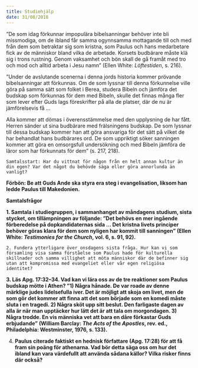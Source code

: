 ```yaml
---
title: Studiehjälp
date: 31/08/2018
---
```


”De som idag förkunnar impopulära bibelsanningar behöver inte bli missmodiga, om de ibland får samma ogynnsamma mottagande till och med från dem som betraktar sig som kristna, som Paulus och hans medarbetare fick av de människor bland vilka de arbetade. Korsets budbärare måste klä sig i trons rustning. Genom vaksamhet och bön skall de gå framåt med tro och mod och alltid arbeta i Jesu namn” (Ellen White: _Löftestiden_, s. 216).

”Under de avslutande scenerna i denna jords historia kommer prövande bibelsanningar att förkunnas. Om de som lyssnar till denna förkunnelse ville göra på samma sätt som folket i Berea, studera Bibeln och jämföra det budskap som förkunnas för dem med Bibeln, skulle det finnas många fler som lever efter Guds lags föreskrifter på alla de platser, där de nu är jämförelsevis få …

Alla kommer att dömas i överensstämmelse med den upplysning de har fått. Herren sänder ut sina budbärare med frälsningens budskap. De som lyssnar till dessa budskap kommer han att göra ansvariga för det sätt på vilket de har behandlat hans budbärares ord. De som uppriktigt söker sanningen kommer att göra en omsorgsfull undersökning och med Bibeln jämföra de läror som har förkunnats för dem” (s. 217, 218).

`Samtalsstart: Har du vittnat för någon från en helt annan kultur än din egen? Var det något du behövde säga eller göra annorlunda än vanligt?`

**Förbön: Be att Guds Ande ska styra era steg i evangelisation, liksom han ledde Paulus till Makedonien.**

**Samtalsfrågor**

**1. Samtala i studiegruppen, i sammanhanget av måndagens studium, sista stycket, om tillämpningen av följande: ”Det behövs en mer ingående förberedelse på dopkandidaternas sida … Det kristna livets principer behöver göras klara för dem som nyligen har kommit till sanningen” (Ellen White: _Testimonies for the Church_, vol. 6, s. 91, 92).**

`2. Fundera ytterligare över onsdagens sista fråga. Hur kan vi som församling visa samma förståelse som Paulus hade för kulturella skillnader och samma villighet att möta människor där de befinner sig utan att kompromissa med evangeliet eller vår egen religiösa identitet?`

**3. Läs Apg. 17:32–34. Vad kan vi lära oss av de tre reaktioner som Paulus budskap mötte i Athen? ”1) Några hånade. De var roade av denne märklige judes lidelsefulla iver. Det är möjligt att skoja om livet, men de som gör det kommer att finna att det som började som en komedi måste sluta i en tragedi. 2) Några sköt upp sitt beslut. Den farligaste dagen av alla är när man upptäcker hur lätt det är att tala om morgondagen. 3) Några trodde. En vis människa vet att bara en dåre förkastar Guds erbjudande” (William Barclay: _The Acts of the Apostles_, rev. ed., Philadelphia: Westminster, 1976, s. 133).**

4. **Paulus citerade faktiskt en hednisk författare (Apg. 17:28) för att få fram sin poäng för athenarna. Vad bör detta säga oss om hur det ibland kan vara värdefullt att använda sådana källor? Vilka risker finns där också?**